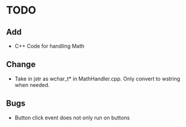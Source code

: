 # TODO

## Add
- C++ Code for handling Math

## Change
- Take in jstr as wchar_t* in MathHandler.cpp. Only convert to wstring when needed.

## Bugs
- Button click event does not only run on buttons